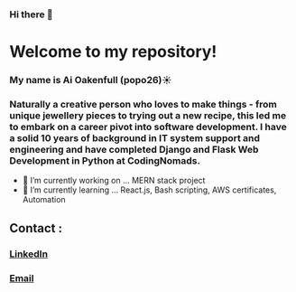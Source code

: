 ### Hi there 👋

<!--
**popo26/popo26** is a ✨ _special_ ✨ repository because its `README.md` (this file) appears on your GitHub profile.

Here are some ideas to get you started:

- 🔭 I’m currently working on ...
- 🌱 I’m currently learning ...
- 👯 I’m looking to collaborate on ...
- 🤔 I’m looking for help with ...
- 💬 Ask me about ...
- 📫 How to reach me: ...
- 😄 Pronouns: ...
- ⚡ Fun fact: ...
-->

# Welcome to my repository!

### My name is Ai Oakenfull (popo26):sunny:
### Naturally a creative person who loves to make things - from unique jewellery pieces to trying out a new recipe, this led me to embark on a career pivot into software development. I have a solid 10 years of background in IT system support and engineering and have completed Django and Flask Web Development in Python at CodingNomads.

- 🔭 I’m currently working on ... MERN stack project
- 🌱 I’m currently learning ... React.js, Bash scripting, AWS certificates, Automation

## Contact :

### [LinkedIn](https://www.linkedin.com/in/ai-oakenfull-319297163/)
### [Email](ai.oakenfull@gmail.com)






